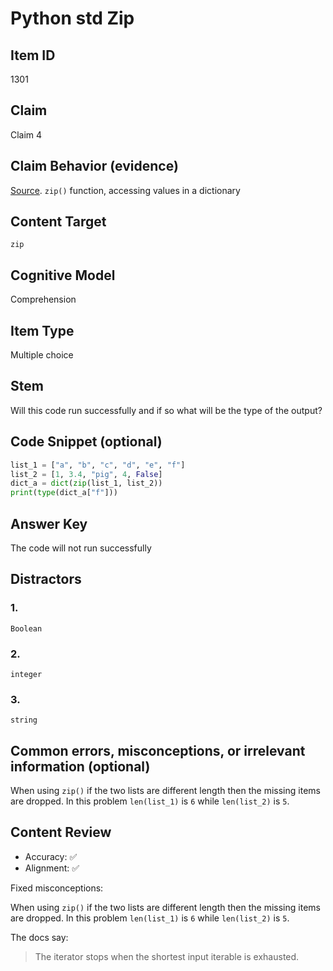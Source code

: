 # Python std Zip

## Item ID
1301

## Claim
Claim 4

## Claim Behavior (evidence)

[Source](https://docs.python.org/3/library/functions.html#zip). `zip()` function, accessing values in a dictionary

## Content Target
`zip`

## Cognitive Model 

Comprehension

## Item Type
Multiple choice

## Stem
Will this code run successfully and if so what will be the type of the output?

## Code Snippet (optional)

```python
list_1 = ["a", "b", "c", "d", "e", "f"]
list_2 = [1, 3.4, "pig", 4, False]
dict_a = dict(zip(list_1, list_2))
print(type(dict_a["f"]))
```

## Answer Key
The code will not run successfully

## Distractors 
### 1.
`Boolean`

### 2.
`integer`

### 3.
`string`

## Common errors, misconceptions, or irrelevant information (optional)
When using `zip()` if the two lists are different length then the missing items are dropped.
In this problem `len(list_1)` is `6` while `len(list_2)` is `5`.

## Content Review

- Accuracy: ✅
- Alignment: ✅

Fixed misconceptions:

When using `zip()` if the two lists are different length then the missing items are dropped.
In this problem `len(list_1)` is `6` while `len(list_2)` is `5`.

The docs say:
> The iterator stops when the shortest input iterable is exhausted.
